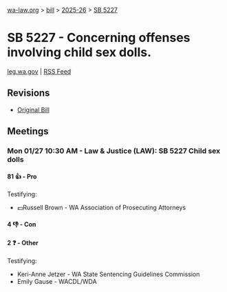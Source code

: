 [wa-law.org](/) > [bill](/bill/) > [2025-26](/bill/2025-26/) > [SB 5227](/bill/2025-26/sb/5227/)

# SB 5227 - Concerning offenses involving child sex dolls.
[leg.wa.gov](https://app.leg.wa.gov/billsummary?BillNumber=5227&Year=2025&Initiative=false) | [RSS Feed](./rss.xml)

## Revisions
* [Original Bill](1/)

## Meetings
### Mon 01/27 10:30 AM - Law & Justice (LAW): SB 5227 Child sex dolls
#### 81 👍 - Pro
Testifying:
* 💵Russell Brown - WA Association of Prosecuting Attorneys

#### 4 👎 - Con

#### 2 ❓ - Other
Testifying:
* Keri-Anne Jetzer - WA State Sentencing Guidelines Commission
* Emily Gause - WACDL/WDA
